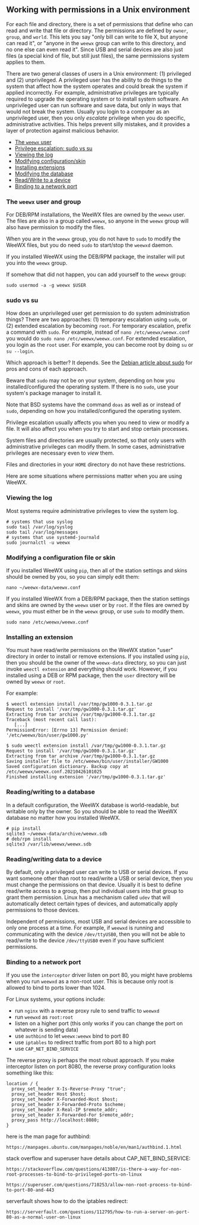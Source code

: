 ## Working with permissions in a Unix environment

For each file and directory, there is a set of permissions that define who can read and write that file or directory.  The permissions are defined by `owner`, `group`, and `world`.  This lets you say "only bill can write to file X, but anyone can read it", or "anyone in the `weewx` group can write to this directory, and no one else can even read it".  Since USB and serial devices are also just files (a special kind of file, but still just files), the same permissions system applies to them.

There are two general classes of users in a Unix environment: (1) privileged and (2) unprivileged.  A privileged user has the ability to do things to the system that affect how the system operates and could break the system if applied incorrectly.  For example, administrative privileges are typically required to upgrade the operating system or to install system software.  An unprivileged user can run software and save data, but only in ways that would not break the system. Usually you login to a computer as an unprivileged user, then you only *escalate* privilege when you do specific, administrative activities.  This helps prevent silly mistakes, and it provides a layer of protection against malicious behavior.

* [The `weewx` user](#the-weewx-user-and-group)
* [Privilege escalation: sudo vs su](#sudo-vs-su)
* [Viewing the log](#viewing-the-log)
* [Modifying configuration/skin](#modifying-a-configuration-file-or-skin)
* [Installing extensions](#installing-an-extension)
* [Modifying the database](#readingwriting-to-a-database)
* [Read/Write to a device](#readingwriting-data-to-a-device)
* [Binding to a network port](#binding-to-a-network-port)


### The `weewx` user and group

For DEB/RPM installations, the WeeWX files are owned by the `weewx` user.  The files are also in a group called `weewx`, so anyone in the `weewx` group will also have permission to modify the files.

When you are in the `weewx` group, you do not have to `sudo` to modify the WeeWX files, but you do need `sudo` to start/stop the `weewxd` daemon.

If you installed WeeWX using the DEB/RPM package, the installer will put you into the `weewx` group.

If somehow that did not happen, you can add yourself to the `weewx` group:
```
sudo usermod -a -g weewx $USER
```

### sudo vs su

How does an unprivileged user get permission to do system administration things?  There are two approaches: (1) temporary escalation using `sudo`, or (2) extended escalation by becoming `root`.  For temporary escalation, prefix a command with `sudo`.  For example, instead of `nano /etc/weewx/weewx.conf` you would do `sudo nano /etc/weewx/weewx.conf`.  For extended escalation, you login as the `root` user.  For example, you can become root by doing `su` or `su --login`.

Which approach is better?  It depends.  See the [Debian article about sudo](https://wiki.debian.org/sudo/) for pros and cons of each approach.

Beware that `sudo` may not be on your system, depending on how you installed/configured the operating system.  If there is no `sudo`, use your system's package manager to install it.

Note that BSD systems have the command `doas` as well as or instead of `sudo`, depending on how you installed/configured the operating system.

Privilege escalation usually affects you when you need to view or modify a file.  It will also affect you when you try to start and stop certain processes.

System files and directories are usually protected, so that only users with administrative privileges can modify them.  In some cases, administrative privileges are necessary even to *view* them.

Files and directories in your `HOME` directory do not have these restrictions.

Here are some situations where permissions matter when you are using WeeWX.

### Viewing the log

Most systems require administrative privileges to view the system log.
```
# systems that use syslog
sudo tail /var/log/syslog
sudo tail /var/log/messages
# systems that use systemd-journald
sudo journalctl -u weewx
```

### Modifying a configuration file or skin

If you installed WeeWX using `pip`, then all of the station settings and skins should be owned by you, so you can simply edit them:
```
nano ~/weewx-data/weewx.conf
```
If you installed WeeWX from a DEB/RPM package, then the station settings and skins are owned by the `weewx` user or by `root`.  If the files are owned by `weewx`, you must either be in the `weewx` group, or use `sudo` to modify them.
```
sudo nano /etc/weewx/weewx.conf
```

### Installing an extension

You must have read/write permissions on the WeeWX station "user" directory in order to install or remove extensions.  If you installed using `pip`, then you should be the owner of the `weewx-data` directory, so you can just invoke `weectl extension` and everything should work.  However, if you installed using a DEB or RPM package, then the `user` directory will be owned by `weewx` or `root`.

For example:
```
$ weectl extension install /var/tmp/gw1000-0.3.1.tar.gz
Request to install '/var/tmp/gw1000-0.3.1.tar.gz'
Extracting from tar archive /var/tmp/gw1000-0.3.1.tar.gz
Traceback (most recent call last):
   [...]
PermissionError: [Errno 13] Permission denied: '/etc/weewx/bin/user/gw1000.py'
```

```
$ sudo weectl extension install /var/tmp/gw1000-0.3.1.tar.gz
Request to install '/var/tmp/gw1000-0.3.1.tar.gz'
Extracting from tar archive /var/tmp/gw1000-0.3.1.tar.gz
Saving installer file to /etc/weewx/bin/user/installer/GW1000
Saved configuration dictionary. Backup copy at /etc/weewx/weewx.conf.20210426101025
Finished installing extension '/var/tmp/gw1000-0.3.1.tar.gz'
```

### Reading/writing to a database

In a default configuration, the WeeWX database is world-readable, but writable only by the owner.  So you should be able to read the WeeWX database no matter how you installed WeeWX.
```
# pip install
sqlite3 ~/weewx-data/archive/weewx.sdb
# deb/rpm install
sqlite3 /var/lib/weewx/weewx.sdb
```

### Reading/writing data to a device

By default, only a privileged user can write to USB or serial devices.  If you want someone other than root to read/write a USB or serial device, then you must change the permissions on that device.  Usually it is best to define read/write access to a group, then put individual users into that group to grant them permission.  Linux has a mechanism called `udev` that will automatically detect certain types of devices, and automatically apply permissions to those devices.

Independent of permissions, most USB and serial devices are accessible to only one process at a time.  For example, if `weewxd` is running and communicating with the device `/dev/ttyUSB0`, then you will not be able to read/write to the device `/dev/ttyUSB0` even if you have sufficient permissions.


### Binding to a network port

If you use the `interceptor` driver listen on port 80, you might have problems when you run `weewxd` as a non-root user.  This is because only root is allowed to bind to ports lower than 1024.

For Linux systems, your options include:

- run `nginx` with a reverse proxy rule to send traffic to `weewxd`
- run `weewxd` as `root:root`
- listen on a higher port (this only works if you can change the port on whatever is sending data)
- use `authbind` to let `weewx:weewx` bind to port 80
- use `iptables` to redirect traffic from port 80 to a high port
- use `CAP_NET_BIND_SERVICE`

The reverse proxy is perhaps the most robust approach.  If you make interceptor listen on port 8080, the reverse proxy configuration looks something like this:
```
location / { 
  proxy_set_header X-Is-Reverse-Proxy "true";
  proxy_set_header Host $host;
  proxy_set_header X-Forwarded-Host $host;
  proxy_set_header X-Forwarded-Proto $scheme;
  proxy_set_header X-Real-IP $remote_addr;
  proxy_set_header X-Forwarded-For $remote_addr;
  proxy_pass http://localhost:8080;
}
```

here is the man page for authbind:

    https://manpages.ubuntu.com/manpages/noble/en/man1/authbind.1.html

stack overflow and superuser have details about CAP_NET_BIND_SERVICE:

    https://stackoverflow.com/questions/413807/is-there-a-way-for-non-root-processes-to-bind-to-privileged-ports-on-linux

    https://superuser.com/questions/710253/allow-non-root-process-to-bind-to-port-80-and-443

serverfault shows how to do the iptables redirect:

    https://serverfault.com/questions/112795/how-to-run-a-server-on-port-80-as-a-normal-user-on-linux
